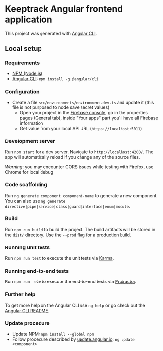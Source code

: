 # Keeptrack Angular frontend application

This project was generated with [Angular CLI](https://github.com/angular/angular-cli).

## Local setup

### Requirements

* [NPM (Node.js)](https://nodejs.org/en/)
* [Angular CLI](https://cli.angular.io/): `npm install -g @angular/cli`

### Configuration

* Create a file `src/environments/environment.dev.ts` and update it (this file is not purposed to node save secret values)
  * Open your project in the [Firebase console](https://console.firebase.google.com/), go in the properties pages (General tab), inside "Your apps" part you'll have all Firebase information
  * Get value from your local API URL (`https://localhost:5011`)

### Development server

Run `npm start` for a dev server. Navigate to `http://localhost:4200/`. The app will automatically reload if you change any of the source files.

_Warning_: you may encounter CORS issues while testing with Firefox, use Chrome for local debug

### Code scaffolding

Run `ng generate component component-name` to generate a new component. You can also use `ng generate directive|pipe|service|class|guard|interface|enum|module`.

### Build

Run `npm run build` to build the project. The build artifacts will be stored in the `dist/` directory. Use the `--prod` flag for a production build.

### Running unit tests

Run `npm run test` to execute the unit tests via [Karma](https://karma-runner.github.io).

### Running end-to-end tests

Run `npm run  e2e` to execute the end-to-end tests via [Protractor](http://www.protractortest.org/).

### Further help

To get more help on the Angular CLI use `ng help` or go check out the [Angular CLI README](https://github.com/angular/angular-cli/blob/master/README.md).

### Update procedure

* Update NPM: `npm install --global npm`
* Follow procedure described by [update.angular.io](https://update.angular.io/): `ng update <component>`
